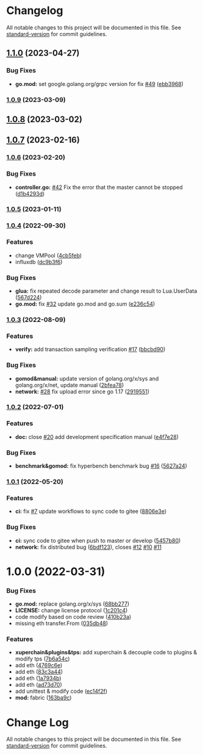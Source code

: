 # Changelog

All notable changes to this project will be documented in this file. See [standard-version](https://github.com/conventional-changelog/standard-version) for commit guidelines.

## [1.1.0](/git.hyperchain.cn/hyperchain/hyperchain/compare/v1.0.9...v1.1.0) (2023-04-27)


### Bug Fixes

* **go.mod:** set google.golang.org/grpc version for fix [#49](null/git.hyperchain.cn/hyperchain/hyperchain/issues/49) ([ebb3968](/git.hyperchain.cn/hyperchain/hyperchain/commit/ebb3968c14331723c04d30f8438aae56185c8099))

### [1.0.9](/git.hyperchain.cn/hyperchain/hyperchain/compare/v1.0.8...v1.0.9) (2023-03-09)

<a name="1.0.8"></a>
## [1.0.8](http://git.hyperchain.cn/hyperchain/hyperchain/compare/v1.0.7...v1.0.8) (2023-03-02)



<a name="1.0.7"></a>
## [1.0.7](http://git.hyperchain.cn/hyperchain/hyperchain/compare/v1.0.6...v1.0.7) (2023-02-16)

### [1.0.6](/git.hyperchain.cn/hyperchain/hyperchain/compare/v1.0.5...v1.0.6) (2023-02-20)

### Bug Fixes

* **controller.go:** [#42](null/git.hyperchain.cn/hyperchain/hyperchain/issues/42) Fix the error that the master cannot be stopped ([d1b4293d](/git.hyperchain.cn/hyperchain/hyperchain/commit/d1b4293d42d8d6c6d9ad373775c49b4ea99de0af))


### [1.0.5](/git.hyperchain.cn/hyperchain/hyperchain/compare/v1.0.4...v1.0.5) (2023-01-11)

### [1.0.4](/git.hyperchain.cn/hyperchain/hyperchain/compare/v1.0.3...v1.0.4) (2022-09-30)


### Features

* change VMPool ([4cb5feb](/git.hyperchain.cn/hyperchain/hyperchain/commit/4cb5feb26433a075a65693f04f7ea06a04ca29ad))
* influxdb ([dc9b3f6](/git.hyperchain.cn/hyperchain/hyperchain/commit/dc9b3f669bece21b61df979f91d78f1d513b3c96))


### Bug Fixes

* **glua:** fix repeated decode parameter and change result to Lua.UserData ([567d224](/git.hyperchain.cn/hyperchain/hyperchain/commit/567d224632abf7c8a01940a3584773fe8d5a105d))
* **go.mod:** fix [#32](null/git.hyperchain.cn/hyperchain/hyperchain/issues/32) update go.mod and go.sum ([e236c54](/git.hyperchain.cn/hyperchain/hyperchain/commit/e236c54ff78d435b375f98709d7d41356cd3671a))

### [1.0.3](/git.hyperchain.cn/hyperchain/hyperchain/compare/v1.0.2...v1.0.3) (2022-08-09)


### Features

* **verify:** add transaction sampling verification [#17](null/git.hyperchain.cn/hyperchain/hyperchain/issues/17) ([bbcbd90](/git.hyperchain.cn/hyperchain/hyperchain/commit/bbcbd90442464d97ba8810fa36d0d49d77a4a31b))


### Bug Fixes

* **gomod&manual:** update version of golang.org/x/sys and golang.org/x/net, update manual ([2bfea78](/git.hyperchain.cn/hyperchain/hyperchain/commit/2bfea78c9daf703f69128fb4f9e543eeda60ee6e))
* **network:** [#28](null/git.hyperchain.cn/hyperchain/hyperchain/issues/28) fix upload error since go 1.17 ([2919551](/git.hyperchain.cn/hyperchain/hyperchain/commit/2919551e37072bb4d5a8cc7b7641b39f4ad1126d))

### [1.0.2](/git.hyperchain.cn/hyperchain/hyperchain/compare/v1.0.1...v1.0.2) (2022-07-01)


### Features

* **doc:** close [#20](null/git.hyperchain.cn/hyperchain/hyperchain/issues/20) add development specification manual ([e4f7e28](/git.hyperchain.cn/hyperchain/hyperchain/commit/e4f7e28298262217be4300126cbb6111d0316729))


### Bug Fixes

* **benchmark&gomod:** fix hyperbench benchmark bug [#16](null/git.hyperchain.cn/hyperchain/hyperchain/issues/16) ([5627a24](/git.hyperchain.cn/hyperchain/hyperchain/commit/5627a24f4f0fe25cfc97c1518b5400337d2200c8))

### [1.0.1](/github.com/hyperbench/hyperbench/compare/v1.0.0...v1.0.1) (2022-05-20)


### Features

* **ci:** fix [#7](null/github.com/hyperbench/hyperbench/issues/7) update workflows to sync code to gitee ([8806e3e](/github.com/hyperbench/hyperbench/commit/8806e3e73bc924b3b099e4754cd677e36304e647))


### Bug Fixes

* **ci:** sync code to gitee when push to master or develop ([5457b80](/github.com/hyperbench/hyperbench/commit/5457b809b0e62d59431b5605e205510224333e60))
* **network:** fix distributed bug ([6bdf123](/github.com/hyperbench/hyperbench/commit/6bdf123d891322020990435693f59ce0e1491c6d)), closes [#12](/github.com/hyperbench/hyperbench/issues/12) [#10](/github.com/hyperbench/hyperbench/issues/10) [#11](/github.com/hyperbench/hyperbench/issues/11)


<a name="1.0.0"></a>
# 1.0.0 (2022-03-31)


### Bug Fixes

* **go.mod:** replace golang.org/x/sys ([68bb277](http://git.hyperchain.cn/hyperchain/hyperchain/commits/68bb277))
* **LICENSE:** change license protocol ([1c201c4](http://git.hyperchain.cn/hyperchain/hyperchain/commits/1c201c4))
* code modify based on code review ([410b23a](http://git.hyperchain.cn/hyperchain/hyperchain/commits/410b23a))
* missing eth transfer.From ([035db48](http://git.hyperchain.cn/hyperchain/hyperchain/commits/035db48))


### Features

* **xuperchain&plugins&tps:** add xuperchain & decouple code to plugins & modify tps ([7b6a54c](http://git.hyperchain.cn/hyperchain/hyperchain/commits/7b6a54c))
* add eth ([4769c6e](http://git.hyperchain.cn/hyperchain/hyperchain/commits/4769c6e))
* add eth ([83c3a44](http://git.hyperchain.cn/hyperchain/hyperchain/commits/83c3a44))
* add eth ([1a7934b](http://git.hyperchain.cn/hyperchain/hyperchain/commits/1a7934b))
* add eth ([ad73d70](http://git.hyperchain.cn/hyperchain/hyperchain/commits/ad73d70))
* add unittest & modify code ([ec14f2f](http://git.hyperchain.cn/hyperchain/hyperchain/commits/ec14f2f))
* **mod:** fabric ([163ba9c](http://git.hyperchain.cn/hyperchain/hyperchain/commits/163ba9c))



# Change Log

All notable changes to this project will be documented in this file. See [standard-version](https://github.com/conventional-changelog/standard-version) for commit guidelines.

